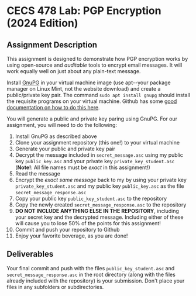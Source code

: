 # CECS 478 Lab: PGP Encryption (2024 Edition)

## Assignment Description
This assignment is designed to demonstrate how PGP encryption works by using open-source and *auditable* tools to encrypt email messages. It will work equally well on just about any plain-text message.

Install [GnuPG](https://gnupg.org/) in your virtual machine image (use apt--your package manager on Linux Mint, not the website download) and create a public/private key pair. The command `sudo apt install gnupg` should install the requisite programs on your virtual machine. Github has some [good documentation on how to do this here](https://docs.github.com/en/authentication/managing-commit-signature-verification/generating-a-new-gpg-key).

You will generate a public and private key paring using GnuPG. For our assignment, you will need to do the following:

1. Install GnuPG as described above
2. Clone your assignment repository (this one!) to your virtual machine
3. Generate your public and private key pair
4. Decrypt the message included in `secret_message.asc` using my public key `public_key.asc` and your private key `private_key_student.asc` (**Note!**: All file names must be *exact* in this assignment!)
5. Read the message
6. Encrypt the *exact same message* back to my by using your private key `private_key_student.asc` and my public key `public_key.asc` as the file `secret_message_response.asc`
7. Copy your public key `public_key_student.asc` to the repository
8. Copy the newly created `secret_message_response.asc` to the repository
9. **DO NOT INCLUDE ANYTHING ELSE IN THE REPOSITORY**, including your secret key and the decrypted message. Including either of these will cause you to lose 50% of the points for this assignment!
10. Commit and push your repository to Github
11. Enjoy your favorite beverage, as you are done!

## Deliverables
Your final commit and push with the files `public_key_student.asc` and `secret_message_response.asc` in the root directory (along with the files already included with the repository) is your submission. Don't place your files in any subfolders or subdirectories.
